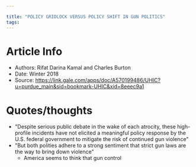```yaml
---

title: "POLICY GRIDLOCK VERSUS POLICY SHIFT IN GUN POLITICS"
tags:
---
```

# Article Info
- Authors: Rifat Darina Kamal and Charles Burton
- Date: Winter 2018
- Source: https://link.gale.com/apps/doc/A570199486/UHIC?u=purdue_main&sid=bookmark-UHIC&xid=8eeec9a1
# Quotes/thoughts
- "Despite serious public debate in the wake of each atrocity, these high-profile incidents have not elicited a meaningful policy response by the U.S. federal government to mitigate the risk of continued gun violence"
- "But both polities adhere to a strong sentiment that strict gun laws are the way to bring down violence"
	- America seems to think that gun control